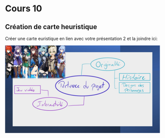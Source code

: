 # Cours 10
## Création de carte heuristique
Créer une carte euristique en lien avec votre présentation 2 et la joindre ici: 

![Carte_heuristique](Images/Carteheuristique.JPG)
